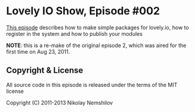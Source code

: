 # Lovely IO Show, Episode #002

[This episode](http://lovely.io/show/making-a-simple-package) describes how to make
simple packages for lovely.io, how to register in the system and how to publish your modules

__NOTE__: this is a re-make of the original episode 2, which was aired for the
first time on Aug 23, 2011.

## Copyright & License

All source code in this episode is released under the terms of the MIT license

Copyright (C) 2011-2013 Nikolay Nemshilov

